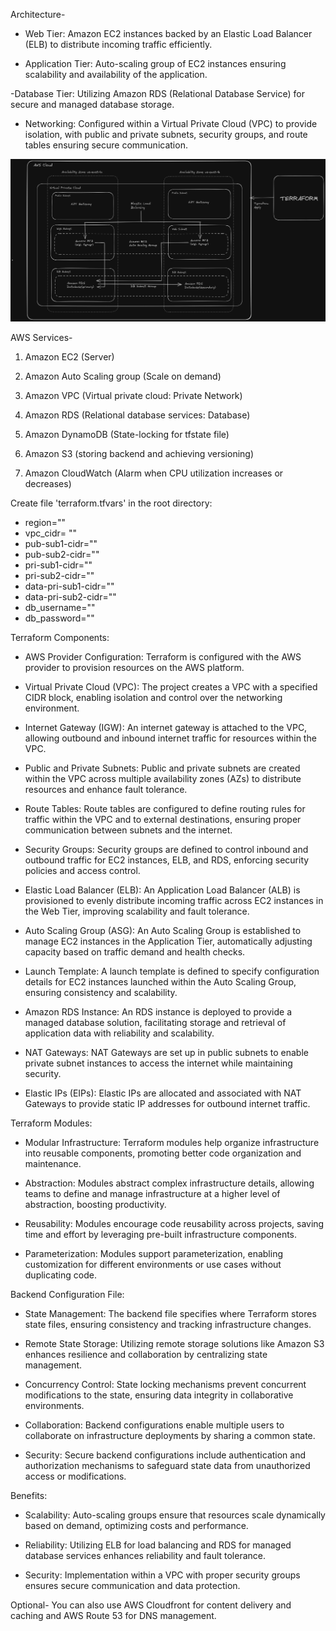 Architecture- 

- Web Tier: Amazon EC2 instances backed by an Elastic Load Balancer (ELB) to distribute incoming traffic efficiently.

- Application Tier: Auto-scaling group of EC2 instances ensuring scalability and availability of the application.

-Database Tier: Utilizing Amazon RDS (Relational Database Service) for secure and managed database storage.

- Networking: Configured within a Virtual Private Cloud (VPC) to provide isolation, with public and private subnets, security groups, and route tables ensuring secure communication.

![Architecture](https://github.com/Shubhuk7051/DevOps-Projects/blob/master/Day%204/Architecture.png)


AWS Services-
  1) Amazon EC2 (Server)

  2) Amazon Auto Scaling group (Scale on demand)

  3) Amazon VPC (Virtual private cloud: Private Network)

  4) Amazon RDS (Relational database services: Database)

  5) Amazon DynamoDB (State-locking for tfstate file)

  6) Amazon S3 (storing backend and achieving versioning)

  7) Amazon CloudWatch (Alarm when CPU utilization increases or decreases)



Create file 'terraform.tfvars' in the root directory:

  - region=""
  - vpc_cidr= ""   
  - pub-sub1-cidr=""
  - pub-sub2-cidr=""
  - pri-sub1-cidr=""
  - pri-sub2-cidr=""
  - data-pri-sub1-cidr=""
  - data-pri-sub2-cidr=""
  - db_username=""
  - db_password=""

  

Terraform Components:

- AWS Provider Configuration: Terraform is configured with the AWS provider to provision resources on the AWS platform.

- Virtual Private Cloud (VPC): The project creates a VPC with a specified CIDR block, enabling isolation and control over the networking environment.

- Internet Gateway (IGW): An internet gateway is attached to the VPC, allowing outbound and inbound internet traffic for resources within the VPC.

- Public and Private Subnets: Public and private subnets are created within the VPC across multiple availability zones (AZs) to distribute resources and enhance fault tolerance.

- Route Tables: Route tables are configured to define routing rules for traffic within the VPC and to external destinations, ensuring proper communication between subnets and the internet.

- Security Groups: Security groups are defined to control inbound and outbound traffic for EC2 instances, ELB, and RDS, enforcing security policies and access control.

- Elastic Load Balancer (ELB): An Application Load Balancer (ALB) is provisioned to evenly distribute incoming traffic across EC2 instances in the Web Tier, improving scalability and fault tolerance.

- Auto Scaling Group (ASG): An Auto Scaling Group is established to manage EC2 instances in the Application Tier, automatically adjusting capacity based on traffic demand and health checks.

- Launch Template: A launch template is defined to specify configuration details for EC2 instances launched within the Auto Scaling Group, ensuring consistency and scalability.

- Amazon RDS Instance: An RDS instance is deployed to provide a managed database solution, facilitating storage and retrieval of application data with reliability and scalability.

- NAT Gateways: NAT Gateways are set up in public subnets to enable private subnet instances to access the internet while maintaining security.

- Elastic IPs (EIPs): Elastic IPs are allocated and associated with NAT Gateways to provide static IP addresses for outbound internet traffic.


 Terraform Modules:

- Modular Infrastructure: Terraform modules help organize infrastructure into reusable components, promoting better code organization and maintenance.

- Abstraction: Modules abstract complex infrastructure details, allowing teams to define and manage infrastructure at a higher level of abstraction, boosting productivity.

- Reusability: Modules encourage code reusability across projects, saving time and effort by leveraging pre-built infrastructure components.

- Parameterization: Modules support parameterization, enabling customization for different environments or use cases without duplicating code.
  

Backend Configuration File:

- State Management: The backend file specifies where Terraform stores state files, ensuring consistency and tracking infrastructure changes.

- Remote State Storage: Utilizing remote storage solutions like Amazon S3 enhances resilience and collaboration by centralizing state management.

- Concurrency Control: State locking mechanisms prevent concurrent modifications to the state, ensuring data integrity in collaborative environments.

- Collaboration: Backend configurations enable multiple users to collaborate on infrastructure deployments by sharing a common state.

- Security: Secure backend configurations include authentication and authorization mechanisms to safeguard state data from unauthorized access or modifications.

Benefits:

- Scalability: Auto-scaling groups ensure that resources scale dynamically based on demand, optimizing costs and performance.

- Reliability: Utilizing ELB for load balancing and RDS for managed database services enhances reliability and fault tolerance.

- Security: Implementation within a VPC with proper security groups ensures secure communication and data protection.

Optional- You can also use AWS Cloudfront for content delivery and caching and AWS Route 53 for DNS management.
